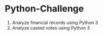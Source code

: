 # Python-Challenge
1. Analyze financial records using Python 3
2. Analyze casted votes using Python 3
